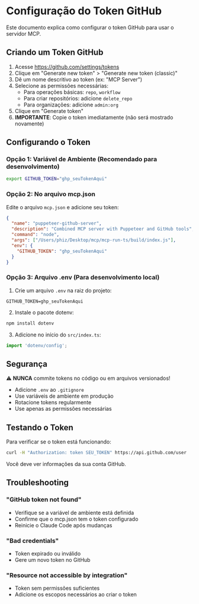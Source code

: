 # Configuração do Token GitHub

Este documento explica como configurar o token GitHub para usar o servidor MCP.

## Criando um Token GitHub

1. Acesse https://github.com/settings/tokens
2. Clique em "Generate new token" > "Generate new token (classic)"
3. Dê um nome descritivo ao token (ex: "MCP Server")
4. Selecione as permissões necessárias:
   - Para operações básicas: `repo`, `workflow`
   - Para criar repositórios: adicione `delete_repo`
   - Para organizações: adicione `admin:org`
5. Clique em "Generate token"
6. **IMPORTANTE**: Copie o token imediatamente (não será mostrado novamente)

## Configurando o Token

### Opção 1: Variável de Ambiente (Recomendado para desenvolvimento)

```bash
export GITHUB_TOKEN="ghp_seuTokenAqui"
```

### Opção 2: No arquivo mcp.json

Edite o arquivo `mcp.json` e adicione seu token:

```json
{
  "name": "puppeteer-github-server",
  "description": "Combined MCP server with Puppeteer and GitHub tools",
  "command": "node",
  "args": ["/Users/phiz/Desktop/mcp/mcp-run-ts/build/index.js"],
  "env": {
    "GITHUB_TOKEN": "ghp_seuTokenAqui"
  }
}
```

### Opção 3: Arquivo .env (Para desenvolvimento local)

1. Crie um arquivo `.env` na raiz do projeto:
```
GITHUB_TOKEN=ghp_seuTokenAqui
```

2. Instale o pacote dotenv:
```bash
npm install dotenv
```

3. Adicione no início do `src/index.ts`:
```typescript
import 'dotenv/config';
```

## Segurança

⚠️ **NUNCA** commite tokens no código ou em arquivos versionados!

- Adicione `.env` ao `.gitignore`
- Use variáveis de ambiente em produção
- Rotacione tokens regularmente
- Use apenas as permissões necessárias

## Testando o Token

Para verificar se o token está funcionando:

```bash
curl -H "Authorization: token SEU_TOKEN" https://api.github.com/user
```

Você deve ver informações da sua conta GitHub.

## Troubleshooting

### "GitHub token not found"
- Verifique se a variável de ambiente está definida
- Confirme que o mcp.json tem o token configurado
- Reinicie o Claude Code após mudanças

### "Bad credentials"
- Token expirado ou inválido
- Gere um novo token no GitHub

### "Resource not accessible by integration"
- Token sem permissões suficientes
- Adicione os escopos necessários ao criar o token
